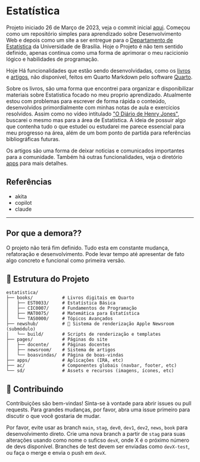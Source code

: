 # Estatística
Projeto iniciado 26 de Março de 2023, veja o commit inicial [aqui](https://github.com/czargab18/estatistica/commit/567feace1153d96d9bb24393abb1294ae7ae1bc1). Começou como um repositório simples para aprendizado sobre Desenvolvimento Web e depois como um site a ser entregue para o [Departamento de Estatística](https://est.unb.br) da Universidade de Brasília. Hoje o Projeto é não tem sentido definido, apenas continua como uma forma de aprimorar o meu racicionio lógico e habilidades de programação. 

Hoje Há funcionalidades que estão sendo desenvolvidadas, como os [livros](https://github.com/czargab18/books) e [artigos](https://github.com/czargab18/newshub), não disponivel, feitos em Quarto Markdown pelo software [Quarto](https://quarto.org).

Sobre os livros, são uma forma que encontrei para organizar e disponibilizar materiais sobre Estatistica focado no meu proprio aprendizado. Atualmente estou com problemas para escrever de forma rápida o conteúdo, desenvolvidos primordialmente com minhas notas de aula e exercícios resolvidos. Assim como no vídeo intitulado ["O Diário de Henry Jones"](https://www.youtube.com/watch?v=ii5Q2fCl8C0&t=1s), buscarei o mesmo mas para a área de Estatística. A ideia de possuir algo que contenha tudo o que estudei ou estudarei me parece essencial para meu progresso na área, além de um bom ponto de partida para referências bibliográficas futuras.

Os artigos são uma forma de deixar noticias e comunicados importantes para a comunidade.
Também há outras funcionalidades, veja o diretório [apps](/apps/) para mais detalhes.

## Referências
- akita
- copilot
- claude


--- 
## Por que a demora??
O projeto não terá fim definido. Tudo esta em constante mudança, refatoração e desenvolvimento. Pode levar tempo até apresentar de fato algo concreto e funcional como primeira versão.

## 📁 Estrutura do Projeto

```
estatistica/
├── books/           # Livros digitais em Quarto
│   ├── EST0033/     # Estatística Básica
│   ├── CIC0007/     # Fundamentos de Programação
│   ├── MAT0075/     # Matemática para Estatística
│   └── TAS0000/     # Tópicos Avançados
├── newshub/         # 📰 Sistema de renderização Apple Newsroom (submódulo)
│   └── build/       # Scripts de renderização e templates
├── pages/           # Páginas do site
│   ├── docente/     # Páginas docentes
│   ├── newsroom/    # Sistema de artigos
│   └── boasvindas/  # Página de boas-vindas
├── apps/            # Aplicações (IRA, etc)
├── ac/              # Componentes globais (navbar, footer, etc)
└── sd/              # Assets e recursos (imagens, ícones, etc)
```

## 🤝 Contribuindo

Contribuições são bem-vindas! Sinta-se à vontade para abrir issues ou pull requests. Para grandes mudanças, por favor, abra uma issue primeiro para discutir o que você gostaria de mudar.

Por favor, evite usar as branch `main`, `stag`, `dev0`, `dev1`, `dev2`, `news`, `book` para desenvolvimento direto. Crie uma nova branch a partir de `stag` para suas alterações usando como nome o suficso `devX`, onde X é o próximo número de devs disponível. Branches de test devem ser enviadas como `devX-test`, ou faça o merge e envia o push em `devX`.